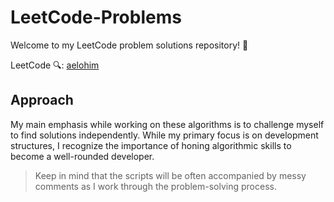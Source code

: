 # LeetCode-Problems

Welcome to my LeetCode problem solutions repository! 👋

LeetCode 🔍: [aelohim](https://leetcode.com/aelohim/)

## Approach

My main emphasis while working on these algorithms is to challenge myself to find solutions independently. While my primary focus is on development structures, I recognize the importance of honing algorithmic skills to become a well-rounded developer.
> Keep in mind that the scripts will be often accompanied by messy comments as I work through the problem-solving process.
